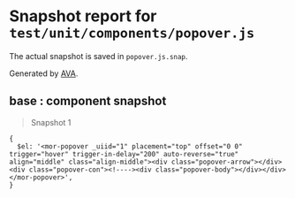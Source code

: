 # Snapshot report for `test/unit/components/popover.js`

The actual snapshot is saved in `popover.js.snap`.

Generated by [AVA](https://ava.li).

## base : component snapshot

> Snapshot 1

    {
      $el: '<mor-popover _uiid="1" placement="top" offset="0 0" trigger="hover" trigger-in-delay="200" auto-reverse="true" align="middle" class="align-middle"><div class="popover-arrow"></div><div class="popover-con"><!----><div class="popover-body"></div></div></mor-popover>',
    }
